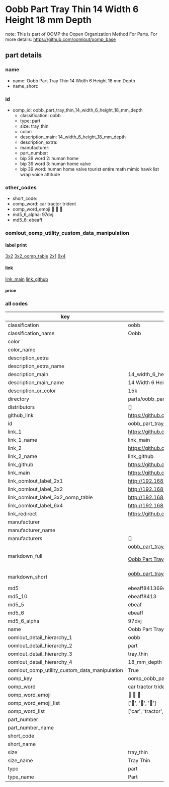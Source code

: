 # Oobb Part Tray Thin 14 Width 6 Height 18 mm Depth  

note: This is part of OOMP the Oopen Organization Method For Parts. For more details: https://github.com/oomlout/oomp_base

##  part details
  







### name
* name: Oobb Part Tray Thin 14 Width 6 Height 18 mm Depth
* name_short: 
### id
* oomp_id: oobb_part_tray_thin_14_width_6_height_18_mm_depth
  * classification: oobb
  * type: part
  * size: tray_thin
  * color: 
  * description_main: 14_width_6_height_18_mm_depth
  * description_extra: 
  * manufacturer: 
  * part_number: 
  * bip 39 word 2: human home
  * bip 39 word 3: human home valve
  * bip 39 word: human home valve tourist entire math mimic hawk list wrap voice attitude

### other_codes
* short_code: 
* oomp_word: car tractor trident
* oomp_word_emoji :car: :tractor: :trident:
* md5_6_alpha: 97dvj
* md5_6: ebeaff






### oomlout_oomp_utility_custom_data_manipulation
#### label print
[3x2](http://192.168.1.245:1112/?label=oomp%2097dvj)
[3x2_oomp_table](http://192.168.1.108:1112/?label=oomp%2097dvj)
[2x1](http://192.168.1.242:1112/?label=oomp%2097dvj)
[6x4](http://192.168.1.55:1112/?label=oomp%2097dvj)    

#### link

[link_main](https://github.com/oomlout/oomlout_oomp_version_1_messy/tree/main/parts/oobb_part_tray_thin_14_width_6_height_18_mm_depth) [link_github](https://github.com/oomlout/oomlout_oomp_version_1_messy/tree/main/parts/oobb_part_tray_thin_14_width_6_height_18_mm_depth)                             

#### price







### all codes 
| key | value |  
| --- | --- |  
| classification | oobb |  
| classification_name | Oobb |  
| color |  |  
| color_name |  |  
| description_extra |  |  
| description_extra_name |  |  
| description_main | 14_width_6_height_18_mm_depth |  
| description_main_name | 14 Width 6 Height 18 mm Depth |  
| description_or_color | 15k |  
| directory | parts/oobb_part_tray_thin_14_width_6_height_18_mm_depth |  
| distributors | [] |  
| github_link | https://github.com/oomlout/oomlout_oomp_part_src/tree/main/parts/oobb_part_tray_thin_14_width_6_height_18_mm_depth |  
| id | oobb_part_tray_thin_14_width_6_height_18_mm_depth |  
| link_1 | https://github.com/oomlout/oomlout_oomp_version_1_messy/tree/main/parts/oobb_part_tray_thin_14_width_6_height_18_mm_depth |  
| link_1_name | link_main |  
| link_2 | https://github.com/oomlout/oomlout_oomp_version_1_messy/tree/main/parts/oobb_part_tray_thin_14_width_6_height_18_mm_depth |  
| link_2_name | link_github |  
| link_github | https://github.com/oomlout/oomlout_oomp_version_1_messy/tree/main/parts/oobb_part_tray_thin_14_width_6_height_18_mm_depth |  
| link_main | https://github.com/oomlout/oomlout_oomp_version_1_messy/tree/main/parts/oobb_part_tray_thin_14_width_6_height_18_mm_depth |  
| link_oomlout_label_2x1 | http://192.168.1.242:1112/?label=oomp%2097dvj |  
| link_oomlout_label_3x2 | http://192.168.1.245:1112/?label=oomp%2097dvj |  
| link_oomlout_label_3x2_oomp_table | http://192.168.1.108:1112/?label=oomp%2097dvj |  
| link_oomlout_label_6x4 | http://192.168.1.55:1112/?label=oomp%2097dvj |  
| link_redirect | https://github.com/oomlout/oomlout_oomp_version_1_messy/tree/main/parts/oobb_part_tray_thin_14_width_6_height_18_mm_depth |  
| manufacturer |  |  
| manufacturer_name |  |  
| manufacturers | [] |  
| markdown_full | [oobb_part_tray_thin_14_width_6_height_18_mm_depth](none)<br>[](none)<br>[Oobb Part Tray Thin 14 Width 6 Height 18 Mm Depth](none)<br><br> |  
| markdown_short | [oobb_part_tray_thin_14_width_6_height_18_mm_depth](none)<br><br> |  
| md5 | ebeaff841369d19a2425ce5fe21b4376 |  
| md5_10 | ebeaff8413 |  
| md5_5 | ebeaf |  
| md5_6 | ebeaff |  
| md5_6_alpha | 97dvj |  
| name | Oobb Part Tray Thin 14 Width 6 Height 18 mm Depth |  
| oomlout_detail_hierarchy_1 | oobb |  
| oomlout_detail_hierarchy_2 | part |  
| oomlout_detail_hierarchy_3 | tray_thin |  
| oomlout_detail_hierarchy_4 | 18_mm_depth |  
| oomlout_oomp_utility_custom_data_manipulation | True |  
| oomp_key | oomp_oobb_part_tray_thin_14_width_6_height_18_mm_depth |  
| oomp_word | car tractor trident |  
| oomp_word_emoji | :car: :tractor: :trident: |  
| oomp_word_emoji_list | [':car:', ':tractor:', ':trident:'] |  
| oomp_word_list | ['car', 'tractor', 'trident'] |  
| part_number |  |  
| part_number_name |  |  
| short_code |  |  
| short_name |  |  
| size | tray_thin |  
| size_name | Tray Thin |  
| type | part |  
| type_name | Part |  
